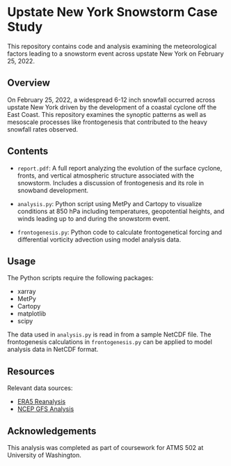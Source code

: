 # Upstate New York Snowstorm Case Study

This repository contains code and analysis examining the meteorological factors leading to a snowstorm event across upstate New York on February 25, 2022. 

## Overview

On February 25, 2022, a widespread 6-12 inch snowfall occurred across upstate New York driven by the development of a coastal cyclone off the East Coast. This repository examines the synoptic patterns as well as mesoscale processes like frontogenesis that contributed to the heavy snowfall rates observed.

## Contents

- `report.pdf`: A full report analyzing the evolution of the surface cyclone, fronts, and vertical atmospheric structure associated with the snowstorm. Includes a discussion of frontogenesis and its role in snowband development.

- `analysis.py`: Python script using MetPy and Cartopy to visualize conditions at 850 hPa including temperatures, geopotential heights, and winds leading up to and during the snowstorm event.

- `frontogenesis.py`: Python code to calculate frontogenetical forcing and differential vorticity advection using model analysis data. 

## Usage

The Python scripts require the following packages:

- xarray
- MetPy
- Cartopy
- matplotlib
- scipy

The data used in `analysis.py` is read in from a sample NetCDF file. The frontogenesis calculations in `frontogenesis.py` can be applied to model analysis data in NetCDF format.

## Resources

Relevant data sources:

- [ERA5 Reanalysis](https://www.ecmwf.int/en/forecasts/datasets/reanalysis-datasets/era5)
- [NCEP GFS Analysis](https://www.ncdc.noaa.gov/data-access/model-data/model-datasets/global-forcast-system-gfs)

## Acknowledgements

This analysis was completed as part of coursework for ATMS 502 at University of Washington.